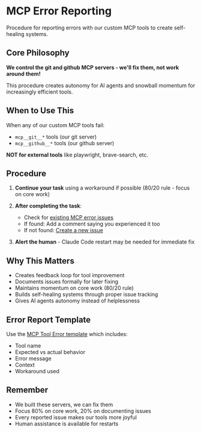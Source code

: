 # MCP Error Reporting

Procedure for reporting errors with our custom MCP tools to create self-healing systems.

## Core Philosophy

**We control the git and github MCP servers - we'll fix them, not work around them!**

This procedure creates autonomy for AI agents and snowball momentum for increasingly efficient tools.

## When to Use This

When any of our custom MCP tools fail:
- `mcp__git__*` tools (our git server)
- `mcp__github__*` tools (our github server)

**NOT for external tools** like playwright, brave-search, etc.

## Procedure

1. **Continue your task** using a workaround if possible (80/20 rule - focus on core work)

2. **After completing the task**:
   - Check for [existing MCP error issues](https://github.com/atxtechbro/dotfiles/issues?q=is%3Aissue+label%3Amcp-tool-error)
   - If found: Add a comment saying you experienced it too
   - If not found: [Create a new issue](https://github.com/atxtechbro/dotfiles/issues/new?template=mcp-tool-error.md)

3. **Alert the human** - Claude Code restart may be needed for immediate fix

## Why This Matters

- Creates feedback loop for tool improvement
- Documents issues formally for later fixing
- Maintains momentum on core work (80/20 rule)
- Builds self-healing systems through proper issue tracking
- Gives AI agents autonomy instead of helplessness

## Error Report Template

Use the [MCP Tool Error template](/.github/ISSUE_TEMPLATE/mcp-tool-error.md) which includes:
- Tool name
- Expected vs actual behavior
- Error message
- Context
- Workaround used

## Remember

- We built these servers, we can fix them
- Focus 80% on core work, 20% on documenting issues
- Every reported issue makes our tools more joyful
- Human assistance is available for restarts